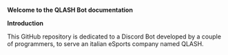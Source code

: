 **Welcome to the QLASH Bot documentation**

__Introduction__

This GitHub repository is dedicated to a Discord Bot developed by a couple of programmers, to serve an italian eSports company named QLASH.

